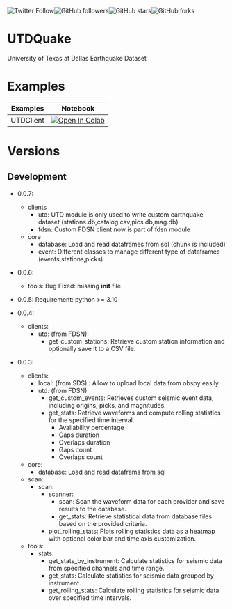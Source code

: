 ![Twitter Follow](https://img.shields.io/twitter/follow/manuavid?style=social)![GitHub followers](https://img.shields.io/github/followers/ecastillot?style=social)![GitHub stars](https://img.shields.io/github/stars/ecastillot/EQviewer?style=social)![GitHub forks](https://img.shields.io/github/forks/ecastillot/EQviewer?style=social)
# UTDQuake
University of Texas at Dallas Earthquake Dataset

# Examples

| Examples | Notebook  |
|---|---|
| UTDClient| [![Open In Colab](https://colab.research.google.com/assets/colab-badge.svg)](https://colab.research.google.com/github/ecastillot/UTDQuake/blob/main/examples/utd_client.ipynb) |

# Versions

## Development
- 0.0.7:
    - clients
        - utd:
            UTD module is only used to write custom earthquake dataset
            (stations.db,catalog.csv,pics.db,mag.db)
        - fdsn:
            Custom FDSN client now is part of fdsn module
    - core
        - database: Load and read dataframes from sql (chunk is included)
        - event: Different classes to manage different type of dataframes      (events,stations,picks)
    
- 0.0.6:
    - tools:
        Bug Fixed: missing __init__ file
- 0.0.5:
    Requirement: python >= 3.10
- 0.0.4: 
    - clients:
        - utd: (from FDSN): 
            - get_custom_stations: Retrieve custom station information and optionally save it to a CSV file.
- 0.0.3: 
    - clients: 
        - local: (from SDS) : Allow to upload local data from obspy easily 
        - utd: (from FDSN): 
            - get_custom_events: Retrieves custom seismic event data, including origins, picks, and magnitudes.
            - get_stats:
            Retrieve waveforms and compute rolling statistics for the specified time interval. 
                - Availability percentage
                - Gaps duration
                - Overlaps duration
                - Gaps count
                - Overlaps count
    - core:
        - database: Load and read dataframs from sql
    - scan:
        - scan: 
            - scanner:
                - scan: Scan the waveform data for each provider and save results to the database.
                - get_stats: Retrieve statistical data from database files based on the provided criteria.
            - plot_rolling_stats: Plots rolling statistics data as a heatmap with optional color bar and time axis customization.
    - tools:
        - stats:
            - get_stats_by_instrument: Calculate statistics for seismic data from specified channels and time range.
            - get_stats: Calculate statistics for seismic data grouped by instrument.
            - get_rolling_stats: Calculate rolling statistics for seismic data over specified time intervals.
